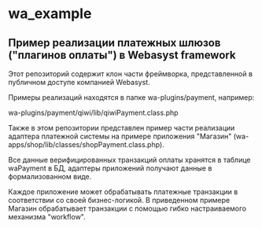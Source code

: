 # wa_example
Пример реализации платежных шлюзов ("плагинов оплаты") в Webasyst framework
---------------------------------------------------------------------------

Этот репозиторий содержит клон части фреймворка, представленной в публичном доступе компанией Webasyst.

Примеры реализаций находятся в папке wa-plugins/payment, например:

wa-plugins/payment/qiwi/lib/qiwiPayment.class.php

Также в этом репозитории представлен пример части реализации адаптера платежной системы на примере приложения "Магазин"
(wa-apps/shop/lib/classes/shopPayment.class.php).

Все данные верифицированных транзакций оплаты хранятся в таблице waPayment в БД, адаптеры приложений получают данные в формализованном виде.

Каждое приложение может обрабатывать платежные транзакции в соответствии со своей бизнес-логикой.
В приведенном примере Магазин обрабатывает транзакции с помощью гибко настраиваемого механизма "workflow".
